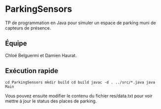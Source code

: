# ParkingSensors

TP de programmation en Java pour simuler un espace de parking muni de capteurs de présence.

## Équipe

Chloé Belguermi et Damien Haurat.

## Exécution rapide


`cd ParkingSensors
 mkdir build
 cd build
 javac -d . ../src/*.java
 java Main`
 
 Vous pouvez ensuite modifier le contenu du fichier res/data.txt pour voir mettre à jour le status des places de parking.